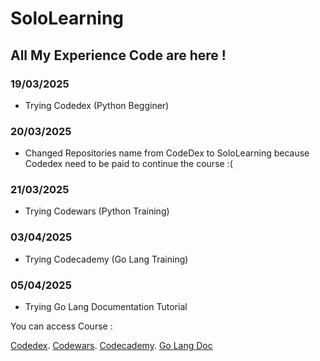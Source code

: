 # SoloLearning

## All My Experience Code are here !

### 19/03/2025
- Trying Codedex (Python Begginer)

### 20/03/2025
- Changed Repositories name from CodeDex to SoloLearning because Codedex need to be paid to continue the course :(

### 21/03/2025
- Trying Codewars (Python Training)

### 03/04/2025
- Trying Codecademy (Go Lang Training)

### 05/04/2025
- Trying Go Lang Documentation Tutorial

You can access Course :

[Codedex](https://www.codedex.io/home).
[Codewars](https://www.codewars.com/dashboard).
[Codecademy](https://www.codecademy.com/learn).
[Go Lang Doc](https://go.dev/doc/tutorial/getting-started)